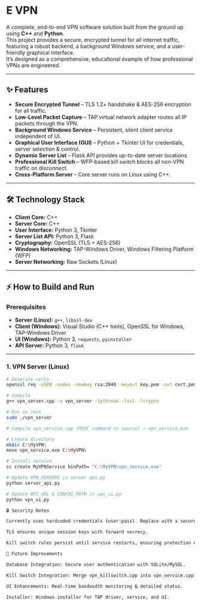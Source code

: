 # E VPN  

A complete, end-to-end VPN software solution built from the ground up using **C++** and **Python**.  
This project provides a secure, encrypted tunnel for all internet traffic, featuring a robust backend, a background Windows service, and a user-friendly graphical interface.  
It’s designed as a comprehensive, educational example of how professional VPNs are engineered.  

---

## ✨ Features  

- **Secure Encrypted Tunnel** – TLS 1.2+ handshake & AES-256 encryption for all traffic.  
- **Low-Level Packet Capture** – TAP virtual network adapter routes all IP packets through the VPN.  
- **Background Windows Service** – Persistent, silent client service independent of UI.  
- **Graphical User Interface (GUI)** – Python + Tkinter UI for credentials, server selection & control.  
- **Dynamic Server List** – Flask API provides up-to-date server locations.  
- **Professional Kill Switch** – WFP-based kill switch blocks all non-VPN traffic on disconnect.  
- **Cross-Platform Server** – Core server runs on Linux using C++.  

---

## 🛠 Technology Stack  

- **Client Core:** C++  
- **Server Core:** C++  
- **User Interface:** Python 3, Tkinter  
- **Server List API:** Python 3, Flask  
- **Cryptography:** OpenSSL (TLS + AES-256)  
- **Windows Networking:** TAP-Windows Driver, Windows Filtering Platform (WFP)  
- **Server Networking:** Raw Sockets (Linux)  

---

## ⚡ How to Build and Run  

### Prerequisites  
- **Server (Linux):** `g++`, `libssl-dev`  
- **Client (Windows):** Visual Studio (C++ tools), OpenSSL for Windows, TAP-Windows Driver  
- **UI (Windows):** Python 3, `requests`, `pyinstaller`  
- **API Server:** Python 3, `flask`  

---

### 1. VPN Server (Linux)  
```bash
# Generate certs
openssl req -x509 -nodes -newkey rsa:2048 -keyout key.pem -out cert.pem -days 365  

# Compile
g++ vpn_server.cpp -o vpn_server -lpthread -lssl -lcrypto  

# Run as root
sudo ./vpn_server  

# Compile vpn_service.cpp (MSVC command in source) → vpn_service.exe  

# Create directory
mkdir C:\MyVPN\
move vpn_service.exe C:\MyVPN\

# Install service
sc create MyVPNService binPath= "C:\MyVPN\vpn_service.exe"

# Update VPN_SERVERS in server_api.py  
python server_api.py  

# Update API_URL & CONFIG_PATH in vpn_ui.py  
python vpn_ui.py  

🔒 Security Notes

Currently uses hardcoded credentials (user:pass). Replace with a secure DB in production.

TLS ensures unique session keys with forward secrecy.

Kill switch rules persist until service restarts, ensuring protection even on crash.

🚀 Future Improvements

Database Integration: Secure user authentication with SQLite/MySQL.

Kill Switch Integration: Merge vpn_killswitch.cpp into vpn_service.cpp.

UI Enhancements: Real-time bandwidth monitoring & detailed status.

Installer: Windows installer for TAP driver, service, and UI.

